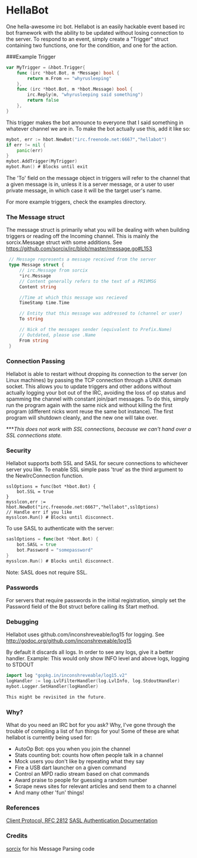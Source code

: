 # HellaBot

One hella-awesome irc bot. Hellabot is an easily hackable event based irc bot
framework with the ability to be updated without losing connection to the
server. To respond to an event, simply create a "Trigger" struct containing
two functions, one for the condition, and one for the action.

###Example Trigger

```go
var MyTrigger = &hbot.Trigger{
	func (irc *hbot.Bot, m *Message) bool {
		return m.From == "whyrusleeping"
	},
	func (irc *hbot.Bot, m *hbot.Message) bool {
		irc.Reply(m, "whyrusleeping said something")
		return false
	},
}
```

This trigger makes the bot announce to everyone that I said something
in whatever channel we are in. To make the bot actually use this,
add it like so:

```go
mybot, err := hbot.NewBot("irc.freenode.net:6667","hellabot")
if err != nil {
    panic(err)
}
mybot.AddTrigger(MyTrigger)
mybot.Run() # Blocks until exit
```

The 'To' field on the message object in triggers will refer to the channel that
a given message is in, unless it is a server message, or a user to user private
message, in which case it will be the target user's name.

For more example triggers, check the examples directory.

### The Message struct

The message struct is primarily what you will be dealing with when building
triggers or reading off the Incoming channel.
This is mainly the sorcix.Message struct with some additions.
See https://github.com/sorcix/irc/blob/master/message.go#L153

```go
 // Message represents a message received from the server
 type Message struct {
     // irc.Message from sorcix
     *irc.Message
     // Content generally refers to the text of a PRIVMSG
     Content string

     //Time at which this message was recieved
     TimeStamp time.Time

     // Entity that this message was addressed to (channel or user)
     To string

     // Nick of the messages sender (equivalent to Prefix.Name)
     // Outdated, please use .Name
     From string
 }
```


### Connection Passing

Hellabot is able to restart without dropping its connection to the server
(on Linux machines) by passing the TCP connection through a UNIX domain socket.
This allows you to update triggers and other addons without actually logging
your bot out of the IRC, avoiding the loss of op status and spamming the channel
with constant join/part messages. To do this, simply run the program again with
the same nick and without killing the first program (different nicks wont reuse
the same bot instance). The first program will shutdown cleanly, and the new one
will take over.

****This does not work with SSL connections, because we can't hand over a SSL connections state.*
### Security

Hellabot supports both SSL and SASL for secure connections to whichever server
you like. To enable SSL simple pass 'true' as the third argument to the
NewIrcConnection function.

```
sslOptions = func(bot *hbot.Bot) {
    bot.SSL = true
}
mysslcon,err := hbot.NewBot("irc.freenode.net:6667","hellabot",sslOptions)
// Handle err if you like
mysslcon.Run() # Blocks until disconnect.
```

To use SASL to authenticate with the server:

```go
saslOptions = func(bot *hbot.Bot) {
    bot.SASL = true
    bot.Password = "somepassword"
}
mysslcon.Run() # Blocks until disconnect.
```

Note: SASL does not require SSL.

### Passwords

For servers that require passwords in the initial registration, simply set
the Password field of the Bot struct before calling its Start method.

### Debugging

Hellabot uses github.com/inconshreveable/log15 for logging.
See http://godoc.org/github.com/inconshreveable/log15

By default it discards all logs. In order to see any logs, give it a better handler.
Example: This would only show INFO level and above logs, logging to STDOUT
```go
import log "gopkg.in/inconshreveable/log15.v2"
logHandler := log.LvlFilterHandler(log.LvlInfo, log.StdoutHandler)
mybot.Logger.SetHandler(logHandler)

This might be revisited in the future.
```

### Why?

What do you need an IRC bot for you ask? Why, I've gone through the trouble of
compiling a list of fun things for you! Some of these are what hellabot is
currently being used for:

- AutoOp Bot: ops you when you join the channel
- Stats counting bot: counts how often people talk in a channel
- Mock users you don't like by repeating what they say
- Fire a USB dart launcher on a given command
- Control an MPD radio stream based on chat commands
- Award praise to people for guessing a random number
- Scrape news sites for relevant articles and send them to a channel
- And many other 'fun' things!

### References

[Client Protocol, RFC 2812](http://tools.ietf.org/html/rfc2812)
[SASL Authentication Documentation](https://tools.ietf.org/html/draft-mitchell-irc-capabilities-01)

### Credits

[sorcix](http://github.com/sorcix) for his Message Parsing code
